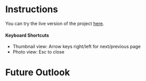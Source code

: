 # Instructions
You can try the live version of the project [here](https://lukask-dev.github.io/photobrowser/).

#### Keyboard Shortcuts
- Thumbnail view: Arrow keys right/left for next/previous page
- Photo view: Esc to close

# Future Outlook


